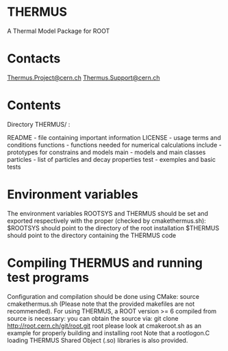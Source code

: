 # THERMUS
A Thermal Model Package for ROOT

Contacts
========

Thermus.Project@cern.ch
Thermus.Support@cern.ch

Contents
========

Directory THERMUS/ :

README      - file containing important information
LICENSE     - usage terms and conditions
functions   - functions needed for numerical calculations
include     - prototypes for constrains and models
main        - models and main classes
particles   - list of particles and decay properties
test        - exemples and basic tests

Environment variables
=====================

The environment variables ROOTSYS and THERMUS should be set and exported
respectively with the proper <pathnames> (checked by cmakethermus.sh):
    $ROOTSYS should point to the directory of the root installation
    $THERMUS should point to the directory containing the THERMUS code

Compiling THERMUS and running test programs
===========================================

Configuration and compilation should be done using CMake: source cmakethermus.sh
(Please note that the provided makefiles are not recommended).
For using THERMUS, a ROOT version >= 6 compiled from source is necessary:
you can obtain the source via: git clone http://root.cern.ch/git/root.git root
please look at cmakeroot.sh as an example for properly building and installing root
Note that a rootlogon.C loading THERMUS Shared Object (.so) libraries is also provided.


